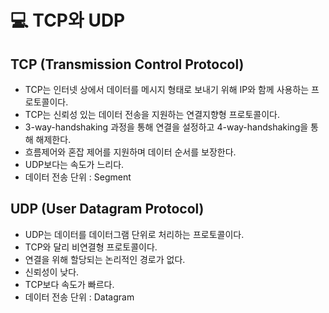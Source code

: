 # 💻 TCP와 UDP

## TCP (Transmission Control Protocol)

- TCP는 인터넷 상에서 데이터를 메시지 형태로 보내기 위해 IP와 함께 사용하는 프로토콜이다.
- TCP는 신뢰성 있는 데이터 전송을 지원하는 연결지향형 프로토콜이다.
- 3-way-handshaking 과정을 통해 연결을 설정하고 4-way-handshaking을 통해 해제한다.
- 흐름제어와 혼잡 제어를 지원하며 데이터 순서를 보장한다.
- UDP보다는 속도가 느리다.
- 데이터 전송 단위 : Segment
  <br/>

## UDP (User Datagram Protocol)

- UDP는 데이터를 데이터그램 단위로 처리하는 프로토콜이다.
- TCP와 달리 비연결형 프로토콜이다.
- 연결을 위해 할당되는 논리적인 경로가 없다.
- 신뢰성이 낮다.
- TCP보다 속도가 빠르다.
- 데이터 전송 단위 : Datagram
